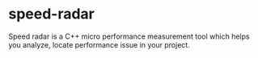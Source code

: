 # speed-radar
Speed radar is a C++ micro performance measurement tool which helps you analyze, locate performance issue in your project.
